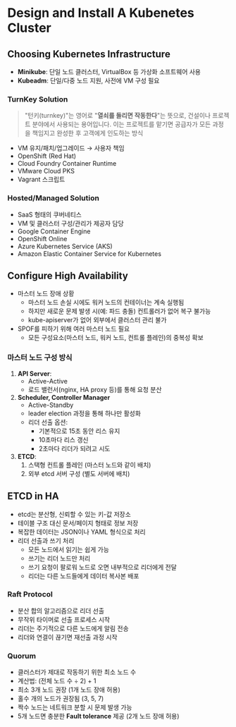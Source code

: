 # Design and Install A Kubenetes Cluster

## Choosing Kubernetes Infrastructure

- **Minikube**: 단일 노드 클러스터, VirtualBox 등 가상화 소프트웨어 사용
- **Kubeadm**: 단일/다중 노드 지원, 사전에 VM 구성 필요

### TurnKey Solution

> "턴키(turnkey)"는 영어로 "**열쇠를 돌리면 작동한다**"는 뜻으로, 건설이나 프로젝트 분야에서 사용되는 용어입니다. 이는 프로젝트를 맡기면 공급자가 모든 과정을 책임지고 완성한 후 고객에게 인도하는 방식
> 
- VM 유지/패치/업그레이드 → 사용자 책임
- OpenShift (Red Hat)
- Cloud Foundry Container Runtime
- VMware Cloud PKS
- Vagrant 스크립트

### Hosted/Managed Solution

- SaaS 형태의 쿠버네티스
- VM 및 클러스터 구성/관리가 제공자 담당
- Google Container Engine
- OpenShift Online
- Azure Kubernetes Service (AKS)
- Amazon Elastic Container Service for Kubernetes

## Configure High Availability

- 마스터 노드 장애 상황
    - 마스터 노드 손실 시에도 워커 노드의 컨테이너는 계속 실행됨
    - 하지만 새로운 문제 발생 시(예: 파드 충돌) 컨트롤러가 없어 복구 불가능
    - kube-apiserver가 없어 외부에서 클러스터 관리 불가
- SPOF를 피하기 위해 여러 마스터 노드 필요
    - 모든 구성요소(마스터 노드, 워커 노드, 컨트롤 플레인)의 중복성 확보

### 마스터 노드 구성 방식

1. **API Server**:
    - Active-Active
    - 로드 밸런서(nginx, HA proxy 등)를 통해 요청 분산
2. **Scheduler, Controller Manager**
    - Active-Standby
    - leader election 과정을 통해 하나만 활성화
    - 리더 선출 옵션:
        - 기본적으로 15초 동안 리스 유지
        - 10초마다 리스 갱신
        - 2초마다 리더가 되려고 시도
3. **ETCD**:
    1. 스택형 컨트롤 플레인 (마스터 노드와 같이 배치)
    2. 외부 etcd 서버 구성 (별도 서버에 배치)

## ETCD in HA

- etcd는 분산형, 신뢰할 수 있는 키-값 저장소
- 테이블 구조 대신 문서/페이지 형태로 정보 저장
- 복잡한 데이터는 JSON이나 YAML 형식으로 처리
- 리더 선출과 쓰기 처리
    - 모든 노드에서 읽기는 쉽게 가능
    - 쓰기는 리더 노드만 처리
    - 쓰기 요청이 팔로워 노드로 오면 내부적으로 리더에게 전달
    - 리더는 다른 노드들에게 데이터 복사본 배포

### Raft Protocol

- 분산 합의 알고리즘으로 리더 선출
- 무작위 타이머로 선출 프로세스 시작
- 리더는 주기적으로 다른 노드에게 알림 전송
- 리더와 연결이 끊기면 재선출 과정 시작

### Quorum

- 클러스터가 제대로 작동하기 위한 최소 노드 수
- 계산법: (전체 노드 수 ÷ 2) + 1
- 최소 3개 노드 권장 (1개 노드 장애 허용)
- 홀수 개의 노드가 권장됨 (3, 5, 7)
- 짝수 노드는 네트워크 분할 시 문제 발생 가능
- 5개 노드면 충분한 **Fault tolerance** 제공 (2개 노드 장애 허용)